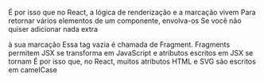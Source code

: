 É por isso que no React, a lógica de renderização e a marcação vivem
Para retornar vários elementos de um componente, envolva-os 
Se você não quiser adicionar nada extra <div> à sua marcação
Essa tag vazia é chamada de Fragment. Fragments permitem 
JSX se transforma em JavaScript e atributos escritos em JSX se tornam 
É por isso que, no React, muitos atributos HTML e SVG são escritos em camelCase
